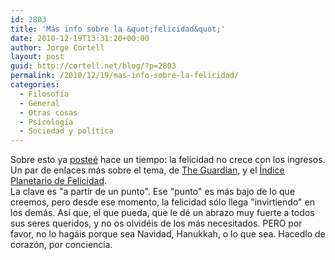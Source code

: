 ```yaml
---
id: 2803
title: 'Más info sobre la &quot;felicidad&quot;'
date: 2010-12-19T13:31:20+00:00
author: Jorge Cortell
layout: post
guid: http://cortell.net/blog/?p=2803
permalink: /2010/12/19/mas-info-sobre-la-felicidad/
categories:
  - Filosofí­a
  - General
  - Otras cosas
  - Psicología
  - Sociedad y polí­tica
---
```

<div id="_mcePaste">
  Sobre esto ya <a title="http://cortell.net/blog/?p=1216" href="http://cortell.net/blog/?p=1216" target="_blank">posteé</a> hace un tiempo: la felicidad no crece con los ingresos.
</div>

<div>
  Un par de enlaces más sobre el tema, de <a title="http://www.guardian.co.uk/science/2010/dec/13/happiness-growing-wealth-nations-study" href="http://www.guardian.co.uk/science/2010/dec/13/happiness-growing-wealth-nations-study" target="_blank">The Guardian</a>, y el <a title="http://www.happyplanetindex.org/explore/global/index.html" href="http://www.happyplanetindex.org/explore/global/index.html" target="_blank">Índice Planetario de Felicidad</a>.
</div>

<div>
</div>

<div>
  La clave es "a partir de un punto". Ese "punto" es más bajo de lo que creemos, pero desde ese momento, la felicidad sólo llega "invirtiendo" en los demás. Así que, el que pueda, que le dé un abrazo muy fuerte a todos sus seres queridos, y no os olvidéis de los más necesitados. PERO por favor, no lo hagáis porque sea Navidad, Hanukkah, o lo que sea. Hacedlo de corazón, por conciencia.
</div>
